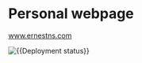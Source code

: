 # Personal webpage

www.ernestns.com

![{{Deployment status}}](https://github.com/ernestns/ernestns.com/workflows/Deploy/badge.svg)
